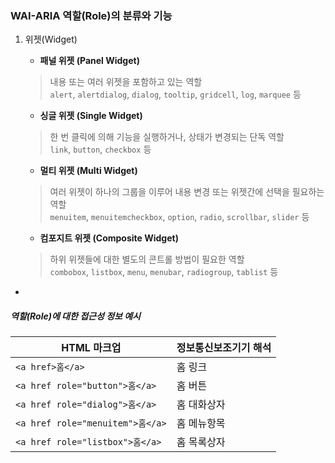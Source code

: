 ### WAI-ARIA 역할(Role)의 분류와 기능

1. 위젯(Widget)

    - **패널 위젯 (Panel Widget)** <br>
    > 내용 또는 여러 위젯을 포함하고 있는 역할 <br>
    `alert`, `alertdialog`, `dialog`, `tooltip`, `gridcell`, `log`, `marquee` 등

    - **싱글 위젯 (Single Widget)** <br>
    > 한 번 클릭에 의해 기능을 실행하거나, 상태가 변경되는 단독 역할 <br>
    `link`, `button`, `checkbox` 등

    - **멀티 위젯 (Multi Widget)** <br>
    > 여러 위젯이 하나의 그룹을 이루어 내용 변경 또는
위젯간에 선택을 필요하는 역할<br>
    `menuitem`, `menuitemcheckbox`, `option`, `radio`, `scrollbar`, `slider` 등

    - **컴포지트 위젯 (Composite  Widget)** <br>
    > 하위 위젯들에 대한 별도의 콘트롤 방법이 필요한 역할 <br>
    `combobox`, `listbox`, `menu`, `menubar`, `radiogroup`, `tablist` 등


-

##### 역할(Role)에 대한 접근성 정보 예시


HTML 마크업 | 정보통신보조기기 해석
---|---
`<a href>홈</a>` | 홈 링크
`<a href role="button">홈</a>` | 홈 버튼
`<a href role="dialog">홈</a>` | 홈 대화상자
`<a href role="menuitem">홈</a>` | 홈 메뉴항목
`<a href role="listbox">홈</a>` | 홈 목록상자


